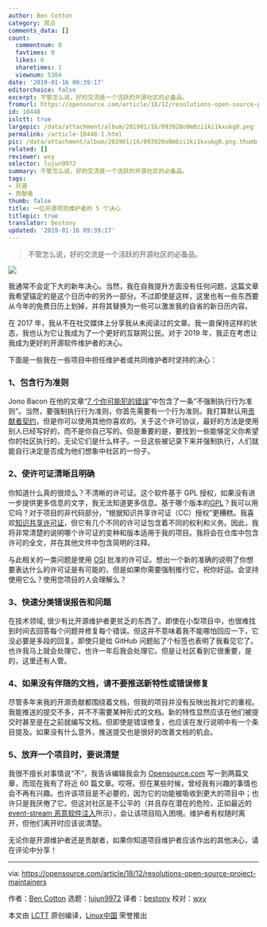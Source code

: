 ```yaml
---
author: Ben Cotton
category: 观点
comments_data: []
count:
  commentnum: 0
  favtimes: 0
  likes: 0
  sharetimes: 1
  viewnum: 5304
date: '2019-01-16 09:39:17'
editorchoice: false
excerpt: 不管怎么说，好的交流是一个活跃的开源社区的必备品。
fromurl: https://opensource.com/article/18/12/resolutions-open-source-project-maintainers
id: 10448
islctt: true
largepic: /data/attachment/album/201901/16/093920o0m0zi1ki1kxukg0.png
permalink: /article-10448-1.html
pic: /data/attachment/album/201901/16/093920o0m0zi1ki1kxukg0.png.thumb.jpg
related: []
reviewer: wxy
selector: lujun9972
summary: 不管怎么说，好的交流是一个活跃的开源社区的必备品。
tags:
- 开源
- 贡献者
thumb: false
title: 一位开源项目维护者的 5 个决心
titlepic: true
translator: bestony
updated: '2019-01-16 09:39:17'
---
```



> 
> 不管怎么说，好的交流是一个活跃的开源社区的必备品。
> 
> 
> 


![](/data/attachment/album/201901/16/093920o0m0zi1ki1kxukg0.png)


我通常不会定下大的新年决心。当然，我在自我提升方面没有任何问题，这篇文章我希望锚定的是这个日历中的另外一部分。不过即使是这样，这里也有一些东西要从今年的免费日历上划掉，并将其替换为一些可以激发我的自省的新日历内容。


在 2017 年，我从不在社交媒体上分享我从未阅读过的文章。我一直保持这样的状态，我也认为它让我成为了一个更好的互联网公民。对于 2019 年，我正在考虑让我成为更好的开源软件维护者的决心。


下面是一些我在一些项目中担任维护者或共同维护者时坚持的决心：


### 1、包含行为准则


Jono Bacon 在他的文章“[7 个你可能犯的错误](https://opensource.com/article/17/8/mistakes-open-source-avoid)”中包含了一条“不强制执行行为准则”。当然，要强制执行行为准则，你首先需要有一个行为准则。我打算默认用[贡献者契约](https://www.contributor-covenant.org/)，但是你可以使用其他你喜欢的。关于这个许可协议，最好的方法是使用别人已经写好的，而不是你自己写的。但是重要的是，要找到一些能够定义你希望你的社区执行的，无论它们是什么样子。一旦这些被记录下来并强制执行，人们就能自行决定是否成为他们想象中社区的一份子。


### 2、使许可证清晰且明确


你知道什么真的很烦么？不清晰的许可证。这个软件基于 GPL 授权，如果没有进一步提供更多信息的文字，我无法知道更多信息。基于哪个版本的[GPL](https://opensource.org/licenses/gpl-license)？我可以用它吗？对于项目的非代码部分，“根据知识共享许可证（CC）授权”更糟糕。我喜欢[知识共享许可证](https://creativecommons.org/share-your-work/licensing-types-examples/)，但它有几个不同的许可证包含着不同的权利和义务。因此，我将非常清楚的说明哪个许可证的变种和版本适用于我的项目。我将会在仓库中包含许可的全文，并在其他文件中包含简明的注释。


与此相关的一类问题是使用 [OSI](https://opensource.org/) 批准的许可证。想出一个新的准确的说明了你想要表达什么的许可证是有可能的，但是如果你需要强制推行它，祝你好运。会坚持使用它么？使用您项目的人会理解么？


### 3、快速分类错误报告和问题


在技术领域, 很少有比开源维护者更贫乏的东西了。即使在小型项目中，也很难找到时间去回答每个问题并修复每个错误。但这并不意味着我不能哪怕回应一下，它没必要是多段的回复。即使只是给 GitHub 问题贴了个标签也表明了我看见它了。也许我马上就会处理它，也许一年后我会处理它。但是让社区看到它很重要，是的，这里还有人管。


### 4、如果没有伴随的文档，请不要推送新特性或错误修复


尽管多年来我的开源贡献都围绕着文档，但我的项目并没有反映出我对它的重视。我能推送的提交不多，并不不需要某种形式的文档。新的特性显然应该在他们被提交时甚至是在之前就编写文档。但即使是错误修复，也应该在发行说明中有一个条目提及。如果没有什么意外，推送提交也是很好的改善文档的机会。


### 5、放弃一个项目时，要说清楚


我很不擅长对事情说“不”，我告诉编辑我会为 [Opensource.com](http://Opensource.com) 写一到两篇文章，而现在我有了将近 60 篇文章。哎呀。但在某些时候，曾经我有兴趣的事情也会不再有兴趣。也许该项目是不必要的，因为它的功能被吸收到更大的项目中；也许只是我厌倦了它。但这对社区是不公平的（并且存在潜在的危险，正如最近的 [event-stream 恶意软件注入](https://arstechnica.com/information-technology/2018/11/hacker-backdoors-widely-used-open-source-software-to-steal-bitcoin/)所示），会让该项目陷入困境。维护者有权随时离开，但他们离开时应该说清楚。


无论你是开源维护者还是贡献者，如果你知道项目维护者应该作出的其他决心，请在评论中分享！




---


via: <https://opensource.com/article/18/12/resolutions-open-source-project-maintainers>


作者：[Ben Cotton](https://opensource.com/users/bcotton) 选题：[lujun9972](https://github.com/lujun9972) 译者：[bestony](https://github.com/bestony) 校对：[wxy](https://github.com/wxy)


本文由 [LCTT](https://github.com/LCTT/TranslateProject) 原创编译，[Linux中国](https://linux.cn/) 荣誉推出